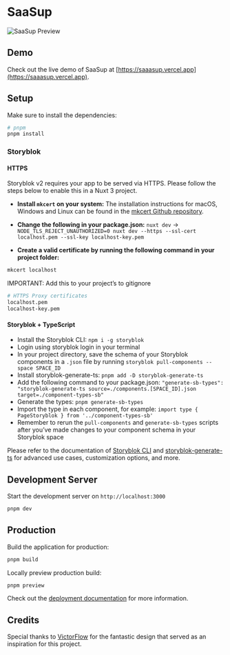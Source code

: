 # SaaSup

![SaaSup Preview](https://github.com/denys-petryniak/saasup/assets/16530588/df265948-6a98-43ab-a58e-b05464ed21f0)

## Demo

Check out the live demo of SaaSup at [https://saaasup.vercel.app](https://saaasup.vercel.app).

## Setup

Make sure to install the dependencies:

```bash
# pnpm
pnpm install
```

### Storyblok

#### HTTPS

Storyblok v2 requires your app to be served via HTTPS. Please follow the steps below to enable this in a Nuxt 3 project.

- **Install `mkcert` on your system:** The installation instructions for macOS, Windows and Linux can be found in the [mkcert Github repository](https://github.com/FiloSottile/mkcert).

- **Change the following in your package.json:** `nuxt dev` -> `NODE_TLS_REJECT_UNAUTHORIZED=0 nuxt dev --https --ssl-cert localhost.pem --ssl-key localhost-key.pem
`

- **Create a valid certificate by running the following command in your project folder:**

```bash
mkcert localhost
```

IMPORTANT: Add this to your project’s to gitignore

```bash
# HTTPS Proxy certificates
localhost.pem
localhost-key.pem
```

#### Storyblok + TypeScript

- Install the Storyblok CLI: `npm i -g storyblok`
- Login using storyblok login in your terminal
- In your project directory, save the schema of your Storyblok components in a `.json` file by running `storyblok pull-components --space SPACE_ID`
- Install storyblok-generate-ts: `pnpm add -D storyblok-generate-ts`
- Add the following command to your package.json: `"generate-sb-types": "storyblok-generate-ts source=./components.[SPACE_ID].json target=./component-types-sb"`
- Generate the types: `pnpm generate-sb-types`
- Import the type in each component, for example: `import type { PageStoryblok } from '../component-types-sb'`
- Remember to rerun the `pull-components` and `generate-sb-types` scripts after you’ve made changes to your component schema in your Storyblok space

Please refer to the documentation of [Storyblok CLI](https://github.com/storyblok/storyblok-cli) and [storyblok-generate-ts](https://github.com/dohomi/storyblok-generate-ts) for advanced use cases, customization options, and more.

## Development Server

Start the development server on `http://localhost:3000`

```bash
pnpm dev
```

## Production

Build the application for production:

```bash
pnpm build
```

Locally preview production build:

```bash
pnpm preview
```

Check out the [deployment documentation](https://nuxt.com/docs/getting-started/deployment) for more information.

## Credits

Special thanks to [VictorFlow](https://www.figma.com/@victorflow) for the fantastic design that served as an inspiration for this project.
